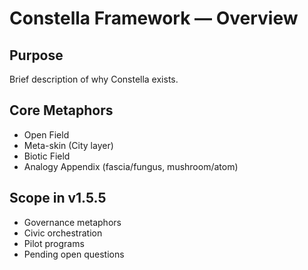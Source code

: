 # Constella Framework — Overview

## Purpose
Brief description of why Constella exists.

## Core Metaphors
- Open Field
- Meta-skin (City layer)
- Biotic Field
- Analogy Appendix (fascia/fungus, mushroom/atom)

## Scope in v1.5.5
- Governance metaphors
- Civic orchestration
- Pilot programs
- Pending open questions
